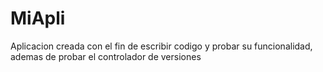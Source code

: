# MiApli
Aplicacion creada con el fin de escribir codigo y probar su funcionalidad, ademas de probar el controlador de versiones
